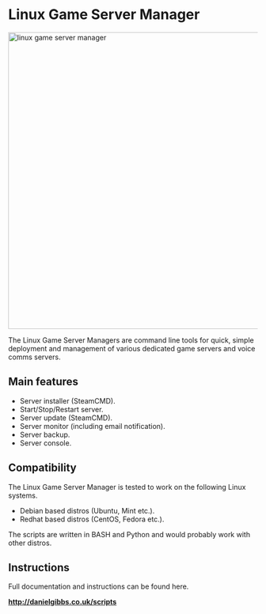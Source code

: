 <h1>Linux Game Server Manager</h1>

<a href="http://danielgibbs.co.uk/scripts"><img src="http://danielgibbs.co.uk/wp-content/uploads/2014/02/linux-game-server-manager-full.png" alt="linux game server manager" width="600" /></a>

The Linux Game Server Managers are command line tools for quick, simple deployment and management of various dedicated game servers and voice comms servers.

<h2>Main features</h2>

<ul>
	<li>Server installer (SteamCMD).</li>
	<li>Start/Stop/Restart server.</li>
	<li>Server update (SteamCMD).</li>
	<li>Server monitor (including email notification).</li>
	<li>Server backup.</li>
	<li>Server console.</li>
</ul>
<h2>Compatibility</h2>
The Linux Game Server Manager is tested to work on the following Linux systems.
<ul>
	<li>Debian based distros (Ubuntu, Mint etc.).</li>
	<li>Redhat based distros (CentOS, Fedora etc.).</li>
</ul>
The scripts are written in BASH and Python and would probably work with other distros.

<h2>Instructions</h2>
Full documentation and instructions can be found here.

<b><a href="http://danielgibbs.co.uk/scripts">http://danielgibbs.co.uk/scripts</a></b>
